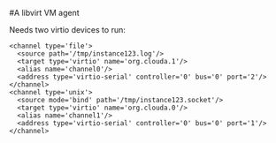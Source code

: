 #A libvirt VM agent

Needs two virtio devices to run:

    <channel type='file'>
      <source path='/tmp/instance123.log'/>
      <target type='virtio' name='org.clouda.1'/>
      <alias name='channel0'/>
      <address type='virtio-serial' controller='0' bus='0' port='2'/>
    </channel>
    <channel type='unix'>
      <source mode='bind' path='/tmp/instance123.socket'/>
      <target type='virtio' name='org.clouda.0'/>
      <alias name='channel1'/>
      <address type='virtio-serial' controller='0' bus='0' port='1'/>
    </channel>
